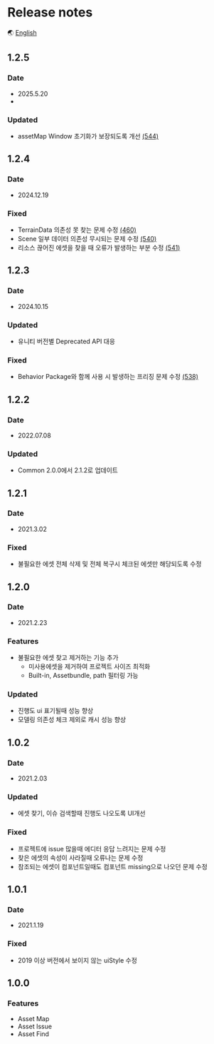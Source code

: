 # Release notes

🌏 [English](ReleaseNotes.en.md)

## 1.2.5

### Date

* 2025.5.20
* 
### Updated

* assetMap Window 초기화가 보장되도록 개선 [(544)](https://github.com/nhn/gpm.unity/issues/544)

## 1.2.4

### Date

* 2024.12.19

### Fixed

* TerrainData 의존성 못 찾는 문제 수정 [(460)](https://github.com/nhn/gpm.unity/issues/460)
* Scene 일부 데이터 의존성 무시되는 문제 수정 [(540)](https://github.com/nhn/gpm.unity/issues/540)
* 리소스 끊어진 에셋을 찾을 때 오류가 발생하는 부분 수정 [(541)](https://github.com/nhn/gpm.unity/issues/541)

## 1.2.3

### Date

* 2024.10.15

### Updated

* 유니티 버전별 Deprecated API 대응

### Fixed

* Behavior Package와 함께 사용 시 발생하는 프리징 문제 수정 [(538)](https://github.com/nhn/gpm.unity/issues/538)

## 1.2.2

### Date

* 2022.07.08

### Updated
* Common 2.0.0에서 2.1.2로 업데이트

## 1.2.1

### Date

* 2021.3.02

### Fixed
* 불필요한 에셋 전체 삭제 및 전체 복구시 체크된 에셋만 해당되도록 수정

## 1.2.0

### Date

* 2021.2.23

### Features

* 불필요한 에셋 찾고 제거하는 기능 추가
    * 미사용에셋을 제거하여 프로젝트 사이즈 최적화
    * Built-in, Assetbundle, path 필터링 가능

### Updated

* 진행도 ui 표기될때 성능 향상
* 모델링 의존성 체크 제외로 캐시 성능 향상
 
## 1.0.2

### Date

* 2021.2.03

### Updated

* 에셋 찾기, 이슈 검색할때 진행도 나오도록 UI개선
 
### Fixed

* 프로젝트에 issue 많을때 에디터 응답 느려지는 문제 수정
* 찾은 에셋의 속성이 사라질때 오류나는 문제 수정
* 참조되는 에셋이 컴포넌트일때도 컴포넌트 missing으로 나오던 문제 수정

## 1.0.1

### Date

* 2021.1.19

### Fixed

* 2019 이상 버전에서 보이지 않는 uiStyle 수정

## 1.0.0

### Features

* Asset Map
* Asset Issue
* Asset Find
